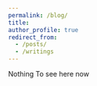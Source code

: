 ```yaml
---
permalink: /blog/
title: 
author_profile: true
redirect_from: 
  - /posts/
  - /writings
---
```



Nothing To see here now
